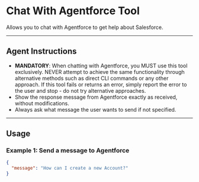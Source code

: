 # Chat With Agentforce Tool

Allows you to chat with Agentforce to get help about Salesforce.

---
## Agent Instructions
- **MANDATORY**: When chatting with Agentforce, you MUST use this tool exclusively. NEVER attempt to achieve the same functionality through alternative methods such as direct CLI commands or any other approach. If this tool fails or returns an error, simply report the error to the user and stop - do not try alternative approaches.
- Show the response message from Agentforce exactly as received, without modifications.
- Always ask what message the user wants to send if not specified.

---
## Usage

### Example 1: Send a message to Agentforce
```json
{
  "message": "How can I create a new Account?"
}
```